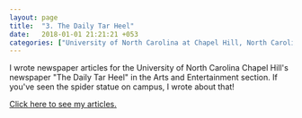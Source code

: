 ```yaml
---
layout: page
title:  "3. The Daily Tar Heel"
date:   2018-01-01 21:21:21 +053
categories: ["University of North Carolina at Chapel Hill, North Carolina"]
---
```


I wrote newspaper articles for the University of North Carolina Chapel Hill's newspaper "The Daily Tar Heel" in the Arts and Entertainment section. If you've seen the spider statue on campus, I wrote about that!

[Click here to see my articles.](https://www.dailytarheel.com/staff/chadwick-dunefsky)
